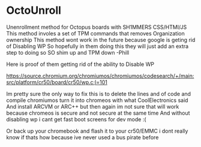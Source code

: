 # OctoUnroll
Unenrollment method for Octopus boards with SH1MMERS CSS/HTMl/JS
This method involes a set of TPM commands that removes Organization ownership
This method wont work in the future because google is geting rid of Disabling WP
So hopefully in them doing this they will just add an extra step to doing so
SO shim up and TPM down -Phill

Here is proof of them getting rid of the ability to Disable WP

https://source.chromium.org/chromiumos/chromiumos/codesearch/+/main:src/platform/cr50/board/cr50/wp.c;l=101

Im pretty sure the only way to fix this is to delete the lines and of code and compile chromiumos turn it into chromeos with what CoolElectronics said And install ARCVM or ARC++ but then again im not sure that will work because chromeos is secure and not secure at the same time And without disabling wp i cant get fast boot screens for dev mode :(

Or back up your chromebook and flash it to your cr50/EMMC i dont really know if thats how because ive never used a bus pirate before
